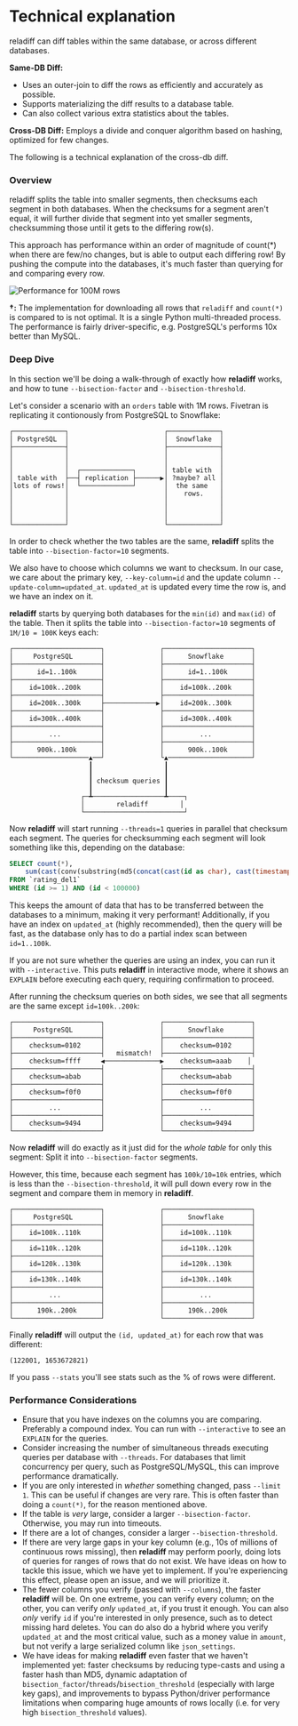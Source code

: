 # Technical explanation

reladiff can diff tables within the same database, or across different databases.

**Same-DB Diff:**
- Uses an outer-join to diff the rows as efficiently and accurately as possible.
- Supports materializing the diff results to a database table.
- Can also collect various extra statistics about the tables.

**Cross-DB Diff:** Employs a divide and conquer algorithm based on hashing, optimized for few changes.

The following is a technical explanation of the cross-db diff.

### Overview

reladiff splits the table into smaller segments, then checksums each segment in both databases. When the checksums for a segment aren't equal, it will further divide that segment into yet smaller segments, checksumming those until it gets to the differing row(s).

This approach has performance within an order of magnitude of count(*) when there are few/no changes, but is able to output each differing row! By pushing the compute into the databases, it's much faster than querying for and comparing every row.

![Performance for 100M rows](https://user-images.githubusercontent.com/97400/175182987-a3900d4e-c097-4732-a4e9-19a40fac8cdc.png)

**†:** The implementation for downloading all rows that `reladiff` and
`count(*)` is compared to is not optimal. It is a single Python multi-threaded
process. The performance is fairly driver-specific, e.g. PostgreSQL's performs 10x
better than MySQL.

### Deep Dive

In this section we'll be doing a walk-through of exactly how **reladiff**
works, and how to tune `--bisection-factor` and `--bisection-threshold`.

Let's consider a scenario with an `orders` table with 1M rows. Fivetran is
replicating it contionously from PostgreSQL to Snowflake:

```
┌─────────────┐                        ┌─────────────┐
│ PostgreSQL  │                        │  Snowflake  │
├─────────────┤                        ├─────────────┤
│             │                        │             │
│             │                        │             │
│             │  ┌─────────────┐       │ table with  │
│ table with  ├──┤ replication ├──────▶│ ?maybe? all │
│lots of rows!│  └─────────────┘       │  the same   │
│             │                        │    rows.    │
│             │                        │             │
│             │                        │             │
│             │                        │             │
└─────────────┘                        └─────────────┘
```

In order to check whether the two tables are the same, **reladiff** splits
the table into `--bisection-factor=10` segments.

We also have to choose which columns we want to checksum. In our case, we care
about the primary key, `--key-column=id` and the update column
`--update-column=updated_at`. `updated_at` is updated every time the row is, and
we have an index on it.

**reladiff** starts by querying both databases for the `min(id)` and `max(id)`
of the table. Then it splits the table into `--bisection-factor=10` segments of
`1M/10 = 100K` keys each:

```
┌──────────────────────┐              ┌──────────────────────┐
│     PostgreSQL       │              │      Snowflake       │
├──────────────────────┤              ├──────────────────────┤
│      id=1..100k      │              │      id=1..100k      │
├──────────────────────┤              ├──────────────────────┤
│    id=100k..200k     │              │    id=100k..200k     │
├──────────────────────┤              ├──────────────────────┤
│    id=200k..300k     ├─────────────▶│    id=200k..300k     │
├──────────────────────┤              ├──────────────────────┤
│    id=300k..400k     │              │    id=300k..400k     │
├──────────────────────┤              ├──────────────────────┤
│         ...          │              │         ...          │
├──────────────────────┤              ├──────────────────────┤
│      900k..100k      │              │      900k..100k      │
└───────────────────▲──┘              └▲─────────────────────┘
                    ┃                  ┃
                    ┃                  ┃
                    ┃ checksum queries ┃
                    ┃                  ┃
                  ┌─┻──────────────────┻────┐
                  │        reladiff        │
                  └─────────────────────────┘
```

Now **reladiff** will start running `--threads=1` queries in parallel that
checksum each segment. The queries for checksumming each segment will look
something like this, depending on the database:

```sql
SELECT count(*),
    sum(cast(conv(substring(md5(concat(cast(id as char), cast(timestamp as char))), 18), 16, 10) as unsigned))
FROM `rating_del1`
WHERE (id >= 1) AND (id < 100000)
```

This keeps the amount of data that has to be transferred between the databases
to a minimum, making it very performant! Additionally, if you have an index on
`updated_at` (highly recommended), then the query will be fast, as the database
only has to do a partial index scan between `id=1..100k`.

If you are not sure whether the queries are using an index, you can run it with
`--interactive`. This puts **reladiff** in interactive mode, where it shows an
`EXPLAIN` before executing each query, requiring confirmation to proceed.

After running the checksum queries on both sides, we see that all segments
are the same except `id=100k..200k`:

```
┌──────────────────────┐              ┌──────────────────────┐
│     PostgreSQL       │              │      Snowflake       │
├──────────────────────┤              ├──────────────────────┤
│    checksum=0102     │              │    checksum=0102     │
├──────────────────────┤   mismatch!  ├──────────────────────┤
│    checksum=ffff     ◀──────────────▶    checksum=aaab    │
├──────────────────────┤              ├──────────────────────┤
│    checksum=abab     │              │    checksum=abab     │
├──────────────────────┤              ├──────────────────────┤
│    checksum=f0f0     │              │    checksum=f0f0     │
├──────────────────────┤              ├──────────────────────┤
│         ...          │              │         ...          │
├──────────────────────┤              ├──────────────────────┤
│    checksum=9494     │              │    checksum=9494     │
└──────────────────────┘              └──────────────────────┘
```

Now **reladiff** will do exactly as it just did for the _whole table_ for only
this segment: Split it into `--bisection-factor` segments.

However, this time, because each segment has `100k/10=10k` entries, which is
less than the `--bisection-threshold`, it will pull down every row in the segment
and compare them in memory in **reladiff**.

```
┌──────────────────────┐              ┌──────────────────────┐
│     PostgreSQL       │              │      Snowflake       │
├──────────────────────┤              ├──────────────────────┤
│    id=100k..110k     │              │    id=100k..110k     │
├──────────────────────┤              ├──────────────────────┤
│    id=110k..120k     │              │    id=110k..120k     │
├──────────────────────┤              ├──────────────────────┤
│    id=120k..130k     │              │    id=120k..130k     │
├──────────────────────┤              ├──────────────────────┤
│    id=130k..140k     │              │    id=130k..140k     │
├──────────────────────┤              ├──────────────────────┤
│         ...          │              │         ...          │
├──────────────────────┤              ├──────────────────────┤
│      190k..200k      │              │      190k..200k      │
└──────────────────────┘              └──────────────────────┘
```

Finally **reladiff** will output the `(id, updated_at)` for each row that was different:

```
(122001, 1653672821)
```

If you pass `--stats` you'll see stats such as the % of rows were different.

### Performance Considerations

* Ensure that you have indexes on the columns you are comparing. Preferably a
  compound index. You can run with `--interactive` to see an `EXPLAIN` for the
  queries.
* Consider increasing the number of simultaneous threads executing
  queries per database with `--threads`. For databases that limit concurrency
  per query, such as PostgreSQL/MySQL, this can improve performance dramatically.
* If you are only interested in _whether_ something changed, pass `--limit 1`.
  This can be useful if changes are very rare. This is often faster than doing a
  `count(*)`, for the reason mentioned above.
* If the table is _very_ large, consider a larger `--bisection-factor`. Otherwise, you may run into timeouts.
* If there are a lot of changes, consider a larger `--bisection-threshold`.
* If there are very large gaps in your key column (e.g., 10s of millions of
  continuous rows missing), then **reladiff** may perform poorly, doing lots of
  queries for ranges of rows that do not exist. We have ideas on how to tackle this issue, which we have yet to implement. If you're experiencing this effect, please open an issue, and we
  will prioritize it.
* The fewer columns you verify (passed with `--columns`), the faster
  **reladiff** will be. On one extreme, you can verify every column; on the
  other, you can verify _only_ `updated_at`, if you trust it enough. You can also
  _only_ verify `id` if you're interested in only presence, such as to detect
  missing hard deletes. You can do also do a hybrid where you verify
  `updated_at` and the most critical value, such as a money value in `amount`, but
  not verify a large serialized column like `json_settings`.
* We have ideas for making **reladiff** even faster that
  we haven't implemented yet: faster checksums by reducing type-casts
  and using a faster hash than MD5, dynamic adaptation of
  `bisection_factor`/`threads`/`bisection_threshold` (especially with large key
  gaps), and improvements to bypass Python/driver performance limitations when
  comparing huge amounts of rows locally (i.e. for very high `bisection_threshold` values).
